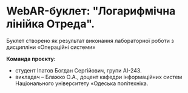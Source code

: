 # WebAR-буклет: "Логарифмічна лінійка Отреда".
Буклет створено як результат виконання лабораторної роботи з дисципліни
«Операційні системи»

**Команда проєкту:**
+ студент Iпатов Богдан Сергійович, групи АІ-243.
+ викладач – Блажко О.А., доцент кафедри інформаційних систем Національного
університету «Одеська політехніка.
